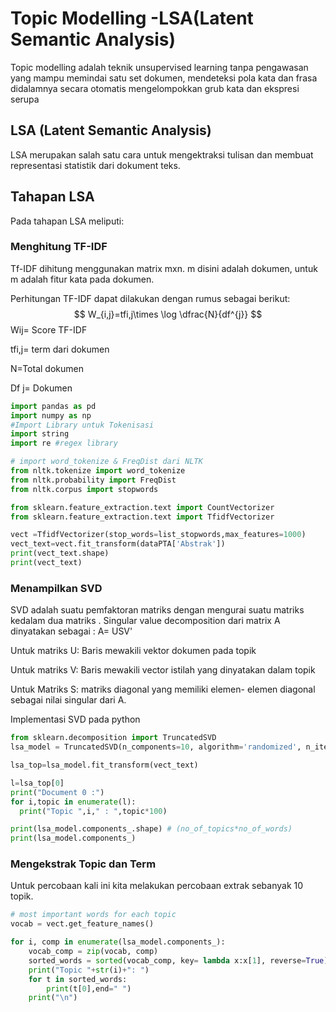 # Topic Modelling -LSA(Latent Semantic Analysis)

Topic modelling adalah teknik unsupervised learning tanpa pengawasan yang mampu memindai satu set dokumen, mendeteksi pola kata dan frasa didalamnya secara otomatis mengelompokkan grub kata dan ekspresi serupa

## LSA (Latent Semantic Analysis)

LSA merupakan salah satu cara untuk mengektraksi tulisan dan membuat representasi statistik dari dokument teks. 

## Tahapan LSA

Pada tahapan LSA meliputi:

### Menghitung TF-IDF

Tf-IDF dihitung menggunakan matrix mxn. m disini adalah dokumen, untuk m adalah fitur kata pada dokumen. 

Perhitungan TF-IDF dapat dilakukan dengan rumus sebagai berikut:
$$
W_{i,j}=tfi,j\times \log \dfrac{N}{df^{j}}
$$
Wij= Score TF-IDF

tfi,j= term dari dokumen

N=Total dokumen

Df j= Dokumen 

```python
import pandas as pd
import numpy as np
#Import Library untuk Tokenisasi
import string 
import re #regex library

# import word_tokenize & FreqDist dari NLTK
from nltk.tokenize import word_tokenize 
from nltk.probability import FreqDist
from nltk.corpus import stopwords

from sklearn.feature_extraction.text import CountVectorizer
from sklearn.feature_extraction.text import TfidfVectorizer
```

```python
vect =TfidfVectorizer(stop_words=list_stopwords,max_features=1000) 
vect_text=vect.fit_transform(dataPTA['Abstrak'])
print(vect_text.shape)
print(vect_text)
```

### Menampilkan SVD

SVD adalah suatu pemfaktoran matriks dengan mengurai suatu matriks kedalam dua matriks . Singular value decomposition dari matrix A dinyatakan sebagai : A= USV'

Untuk matriks U: Baris mewakili vektor dokumen pada topik

Untuk matriks V: Baris mewakili vector istilah yang dinyatakan dalam topik

Untuk Matriks S: matriks diagonal yang memiliki elemen- elemen diagonal sebagai nilai singular dari A.

Implementasi SVD pada python

```python
from sklearn.decomposition import TruncatedSVD
lsa_model = TruncatedSVD(n_components=10, algorithm='randomized', n_iter=10, random_state=42)

lsa_top=lsa_model.fit_transform(vect_text)
```

```python
l=lsa_top[0]
print("Document 0 :")
for i,topic in enumerate(l):
  print("Topic ",i," : ",topic*100)
```

```python
print(lsa_model.components_.shape) # (no_of_topics*no_of_words)
print(lsa_model.components_)
```

### Mengekstrak Topic dan Term

Untuk percobaan kali ini kita melakukan percobaan extrak sebanyak 10 topik.

```python
# most important words for each topic
vocab = vect.get_feature_names()

for i, comp in enumerate(lsa_model.components_):
    vocab_comp = zip(vocab, comp)
    sorted_words = sorted(vocab_comp, key= lambda x:x[1], reverse=True)[:10]
    print("Topic "+str(i)+": ")
    for t in sorted_words:
        print(t[0],end=" ")
    print("\n")
```

